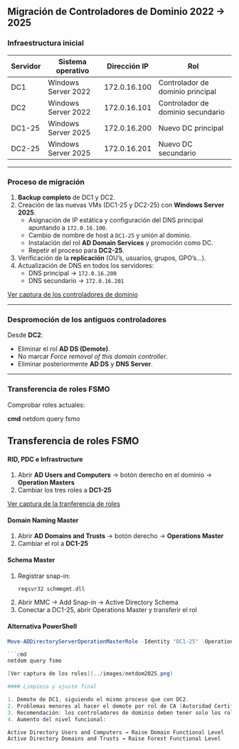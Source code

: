 ##  Migración de Controladores de Dominio 2022 → 2025

### Infraestructura inicial

| Servidor | Sistema operativo | Dirección IP | Rol |
|-----------|-------------------|---------------|-----|
| DC1 | Windows Server 2022 | 172.0.16.100 | Controlador de dominio principal |
| DC2 | Windows Server 2022 | 172.0.16.101 | Controlador de dominio secundario |
| DC1-25 | Windows Server 2025 | 172.0.16.200 | Nuevo DC principal |
| DC2-25 | Windows Server 2025 | 172.0.16.201 | Nuevo DC secundario |

---

### Proceso de migración

1. **Backup completo** de DC1 y DC2.  
2. Creación de las nuevas VMs (DC1-25 y DC2-25) con **Windows Server 2025**.  
   - Asignación de IP estática y configuración del DNS principal apuntando a `172.0.16.100`.  
   - Cambio de nombre de host a `DC1-25` y unión al dominio.  
   - Instalación del rol **AD Domain Services** y promoción como DC.  
   - Repetir el proceso para **DC2-25**.  
3. Verificación de la **replicación** (OU’s, usuarios, grupos, GPO’s…).  
4. Actualización de DNS en todos los servidores:  
   - DNS principal → `172.0.16.200`  
   - DNS secundario → `172.0.16.201`
   
[Ver captura de los controladores de dominio](../images/dcs.png)

---

### Despromoción de los antiguos controladores

Desde **DC2**:
- Eliminar el rol **AD DS (Demote)**.  
- No marcar *Force removal of this domain controller*.  
- Eliminar posteriormente **AD DS** y **DNS Server**.  

---

### Transferencia de roles FSMO

Comprobar roles actuales:

**cmd**
netdom query fsmo

## Transferencia de roles FSMO

#### RID, PDC e Infrastructure
1. Abrir **AD Users and Computers** → botón derecho en el dominio → **Operation Masters**  
2. Cambiar los tres roles a **DC1-25**

[Ver captura de la tranferencia de roles](../images/master.png)

#### Domain Naming Master
1. Abrir **AD Domains and Trusts** → botón derecho → **Operations Master**  
2. Cambiar el rol a **DC1-25**

#### Schema Master
1. Registrar snap-in:
   ```cmd
   regsvr32 schmmgmt.dll
2. Abrir MMC → Add Snap-in → Active Directory Schema
3. Conectar a DC1-25, abrir Operations Master y transferir el rol

#### Alternativa PowerShell

```powershell
Move-ADDirectoryServerOperationMasterRole -Identity "DC1-25" -OperationMasterRole 0,1,2,3,4

```cmd
netdom query fsmo

[Ver captura de los roles](../images/netdom2025.png)

#### Limpieza y ajuste final

1. Demote de DC1, siguiendo el mismo proceso que con DC2.
2. Problemas menores al hacer el demote por rol de CA (Autoridad Certificadora).
3. Recomendación: los controladores de dominio deben tener solo los roles de AD DS y DNS.
4. Aumento del nivel funcional:

Active Directory Users and Computers → Raise Domain Functional Level
Active Directory Domains and Trusts → Raise Forest Functional Level
